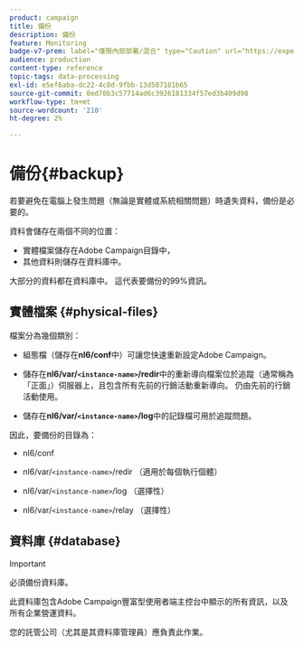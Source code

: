 ```yaml
---
product: campaign
title: 備份
description: 備份
feature: Monitoring
badge-v7-prem: label="僅限內部部署/混合" type="Caution" url="https://experienceleague.adobe.com/docs/campaign-classic/using/installing-campaign-classic/architecture-and-hosting-models/hosting-models-lp/hosting-models.html?lang=zh-Hant" tooltip="僅適用於內部部署和混合部署"
audience: production
content-type: reference
topic-tags: data-processing
exl-id: e5ef6aba-dc22-4c8d-9fbb-13d507181b65
source-git-commit: 0ed70b3c57714ad6c3926181334f57ed3b409d98
workflow-type: tm+mt
source-wordcount: '210'
ht-degree: 2%

---
```


# 備份{#backup}

若要避免在電腦上發生問題（無論是實體或系統相關問題）時遺失資料，備份是必要的。

資料會儲存在兩個不同的位置：

* 實體檔案儲存在Adobe Campaign目錄中，
* 其他資料則儲存在資料庫中。

大部分的資料都在資料庫中。 這代表要備份的99%資訊。

## 實體檔案 {#physical-files}

檔案分為幾個類別：

* 組態檔（儲存在&#x200B;**nl6/conf**&#x200B;中）可讓您快速重新設定Adobe Campaign。

* 儲存在&#x200B;**nl6/var/`<instance-name>`/redir**&#x200B;中的重新導向檔案位於追蹤（通常稱為「正面」）伺服器上，且包含所有先前的行銷活動重新導向。 仍由先前的行銷活動使用。

* 儲存在&#x200B;**nl6/var/`<instance-name>`/log**&#x200B;中的記錄檔可用於追蹤問題。

因此，要備份的目錄為：

* nl6/conf

* nl6/var/`<instance-name>`/redir （適用於每個執行個體）

* nl6/var/`<instance-name>`/log （選擇性）

* nl6/var/`<instance-name>`/relay （選擇性）


## 資料庫 {#database}

>[!IMPORTANT]
>
>必須備份資料庫。


此資料庫包含Adobe Campaign豐富型使用者端主控台中顯示的所有資訊，以及所有企業營運資料。

您的託管公司（尤其是其資料庫管理員）應負責此作業。
